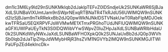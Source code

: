 dm1lc3M6Ly9ld29nSUNKMklqb2dJaklpTEFvZ0lDSndjeUk2SUNKaWR6SjBJaXdLSUNBaVlXUmtJam9nSWprNExqRTBNaTR4TkRJdU56UWlMQW9nSUNKd2IzSjBJam9nTkRRekxBb2dJQ0pwWkNJNklDSTVNakUwT0RabFlpMDJOekkwTFRSaU5EQXRPVFJsWVMwME1XTmxPRGhoTUdJNFlUQWlMQW9nSUNKaGFXUWlPaUEyTkN3S0lDQWlibVYwSWpvZ0luZHpJaXdLSUNBaWRIbHdaU0k2SUNKdWIyNWxJaXdLSUNBaWFHOXpkQ0k2SUNJaUxBb2dJQ0p3WVhSb0lqb2dJaTlpZHpJdWMybHRjR3hsZVM1NGVYb2lMQW9nSUNKMGJITWlPaUFpZEd4eklncDk=
